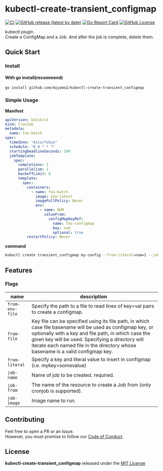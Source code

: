 # kubectl-create-transient_configmap 

[![CI](https://github.com/miyamo2/kubectl-create-transient_configmap/actions/workflows/ci.yaml/badge.svg)](https://github.com/miyamo2/kubectl-create-transient_configmap/actions/workflows/ci.yaml)
[![GitHub release (latest by date)](https://img.shields.io/github/v/release/miyamo2/kubectl-create-transient_configmap)](https://img.shields.io/github/v/release/miyamo2/kubectl-create-transient_configmap)
[![Go Report Card](https://goreportcard.com/badge/github.com/miyamo2/kubectl-create-transient_configmap)](https://goreportcard.com/report/github.com/miyamo2/kubectl-create-transient_configmap)
[![GitHub License](https://img.shields.io/github/license/miyamo2/kubectl-create-transient_configmap?&color=blue)](https://img.shields.io/github/license/miyamo2/kubectl-create-transient_configmap?&color=blue)

kubectl plugin.  
Create a ConfigMap and a Job. And after the job is complete, delete them.

## Quick Start

### Install

#### With go install(recommend)

```sh
go install github.com/miyamo2/kubectl-create-transient_configmap 
```

### Simple Usage

**Manifest**
```yaml
apiVersion: batch/v1
kind: CronJob
metadata:
  name: foo-batch
spec:
  timeZone: "Asia/Tokyo"
  schedule: "0 0 * * *"
  startingDeadlineSeconds: 100
  jobTemplate:
    spec:
      completions: 1
      parallelism: 1
      backoffLimit: 0
      template:
        spec:
          containers:
            - name: foo-batch
              image: e2e:latest
              imagePullPolicy: Never
              env:
                - name: NUM
                  valueFrom:
                    configMapKeyRef:
                      name: foo-configmap
                      key: num
                      optional: true
          restartPolicy: Never
```

**command**
```sh
kubectl create transient_configmap my-config --from-literal=num=1 --job-name=test-job --job-from=cronjob/a-cronjob
```

## Features

### Flags

| name            | description                                                                                                                                                                                                                                                                                               |
|-----------------|-----------------------------------------------------------------------------------------------------------------------------------------------------------------------------------------------------------------------------------------------------------------------------------------------------------|
| `from-env-file` | Specify the path to a file to read lines of key=val pairs to create a configmap.                                                                                                                                                                                                                          |
| `from-file`     | Key file can be specified using its file path, in which case file basename will be used as configmap key, or optionally with a key and file path, in which case the given key will be used. Specifying a directory will iterate each named file in the directory whose basename is a valid configmap key. |
| `from-literal`  | Specify a key and literal value to insert in configmap (i.e. mykey=somevalue)                                                                                                                                                                                                                             |
| `job-name`      | Name of job to be created. required.                                                                                                                                                                                                                                                                      |
| `job-from`      | The name of the resource to create a Job from (only cronjob is supported).                                                                                                                                                                                                                                |
| `job-image`     | Image name to run.                                                                                                                                                                                                                                                                                        |

## Contributing

Feel free to open a PR or an Issue.  
However, you must promise to follow our [Code of Conduct](https://github.com/miyamo2/kubectl-create-transient_configmap/blob/main/CODE_OF_CONDUCT.md).

## License

**kubectl-create-transient_configmap** released under the [MIT License](https://github.com/miyamo2/kubectl-create-transient_configmap/blob/main/LICENSE)